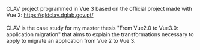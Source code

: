 CLAV project programmed in Vue 3 based on the official project made with Vue 2: https://qldclav.dglab.gov.pt/ \
\
CLAV is the case study for my master thesis "From Vue2.0 to Vue3.0: application migration" that aims to explain the transformations necessary to apply to migrate an application from Vue 2 to Vue 3.
